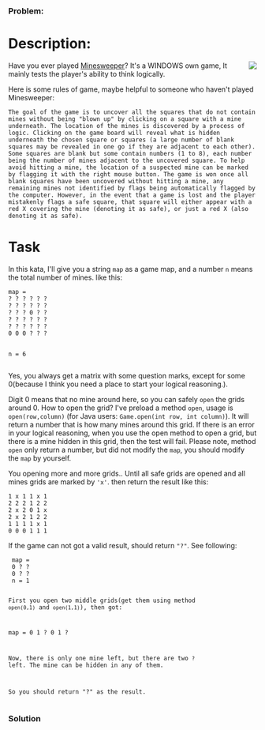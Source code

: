 ### Problem:
<h1 id="description">Description:</h1>
<p><img src="https://upload.wikimedia.org/wikipedia/en/3/31/Minesweeper_XP.png" align="right">Have you ever played <a href="https://en.wikipedia.org/wiki/Microsoft_Minesweeper" target="_blank">Minesweeper</a>? It&apos;s a WINDOWS own game, It mainly tests the player&apos;s ability to think logically.</p>
<p> Here is some rules of game, maybe helpful to someone who haven&apos;t played Minesweeper:</p>
<p> <code>The goal of the game is to uncover all the squares that do not contain mines without being &quot;blown up&quot; by clicking on a square with a mine underneath. The location of the mines is discovered by a process of logic. Clicking on the game board will reveal what is hidden underneath the chosen square or squares (a large number of blank squares may be revealed in one go if they are adjacent to each other). Some squares are blank but some contain numbers (1 to 8), each number being the number of mines adjacent to the uncovered square. To help avoid hitting a mine, the location of a suspected mine can be marked by flagging it with the right mouse button. The game is won once all blank squares have been uncovered without hitting a mine, any remaining mines not identified by flags being automatically flagged by the computer. However, in the event that a game is lost and the player mistakenly flags a safe square, that square will either appear with a red X covering the mine (denoting it as safe), or just a red X (also denoting it as safe).</code></p>
<h1 id="task">Task</h1>
<p>In this kata, I&apos;ll give you a string <code>map</code> as a game map, and a number <code>n</code> means the total number of mines. like this:</p>
<pre><code>map =
? ? ? ? ? ?
? ? ? ? ? ?
? ? ? 0 ? ?
? ? ? ? ? ?
? ? ? ? ? ?
0 0 0 ? ? ?

n = 6</code></pre><p>Yes, you always get a matrix with some question marks, except for some 0(because I think you need a place to start your logical reasoning.). </p>
<p>Digit 0 means that no mine around here, so you can safely <code>open</code> the grids around 0. How to open the grid? I&apos;ve preload a method <code>open</code>, usage is <code>open(row,column)</code> (for Java users: <code>Game.open(int row, int column)</code>). It will return a number that is how many mines around this grid. If there is an error in your logical reasoning, when you use the open method to open a grid, but there is a mine hidden in this grid, then the test will fail. Please note, method <code>open</code> only return a number, but did not modify the <code>map</code>, you should modify the <code>map</code> by yourself.</p>
<p>You opening more and more grids.. Until all safe grids are opened and all mines grids are marked by <code>&apos;x&apos;</code>. then return the result like this:</p>
<pre><code>1 x 1 1 x 1
2 2 2 1 2 2
2 x 2 0 1 x
2 x 2 1 2 2
1 1 1 1 x 1
0 0 0 1 1 1</code></pre><p> If the game can not got a valid result, should return <code>&quot;?&quot;</code>. See following:</p>
<pre><code> map =
 0 ? ?
 0 ? ?
 n = 1

 First you open two middle grids(get them using method 
 `open(0,1)` and `open(1,1)`), then got:

 map =
 0 1 ?
 0 1 ?

 Now, there is only one mine left, but there are two `?` left.
 The mine can be hidden in any of them. 

 So you should return &quot;?&quot; as the result.
</code></pre>
### Solution